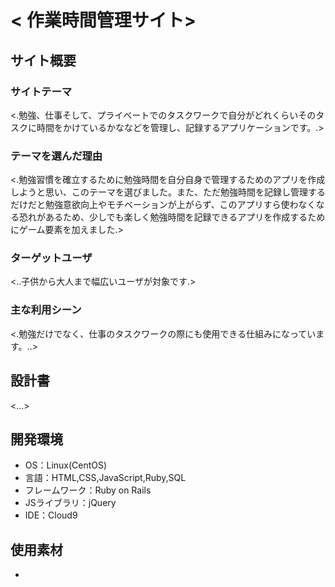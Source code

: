 # < 作業時間管理サイト>

## サイト概要
### サイトテーマ
<.勉強、仕事そして、プライベートでのタスクワークで自分がどれくらいそのタスクに時間をかけているかななどを管理し、記録するアプリケーションです。.>

### テーマを選んだ理由
<.勉強習慣を確立するために勉強時間を自分自身で管理するためのアプリを作成しようと思い、このテーマを選びました。また、ただ勉強時間を記録し管理するだけだと勉強意欲向上やモチベーションが上がらず、このアプリすら使わなくなる恐れがあるため、少しでも楽しく勉強時間を記録できるアプリを作成するためにゲーム要素を加えました.>

### ターゲットユーザ
<..子供から大人まで幅広いユーザが対象です.>

### 主な利用シーン
<.勉強だけでなく、仕事のタスクワークの際にも使用できる仕組みになっています。..>

## 設計書
<...>

## 開発環境
- OS：Linux(CentOS)
- 言語：HTML,CSS,JavaScript,Ruby,SQL
- フレームワーク：Ruby on Rails
- JSライブラリ：jQuery
- IDE：Cloud9

## 使用素材
- 
